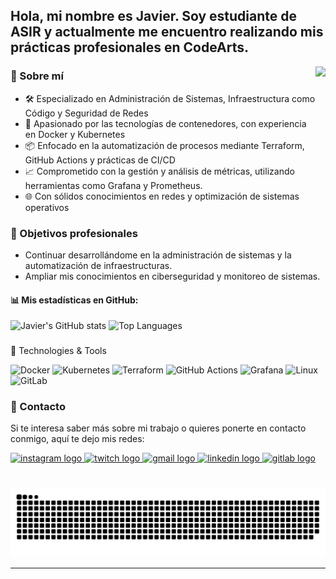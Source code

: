 <h2 align="left">Hola, mi nombre es Javier. 
Soy estudiante de ASIR y actualmente me encuentro realizando mis prácticas profesionales en CodeArts. </h2>

<img align="right" height="150" src="https://i.gifer.com/WiCJ.gif"  />

###  💬 Sobre mí
- 🛠️ Especializado en Administración de Sistemas, Infraestructura como Código y Seguridad de Redes
- 🐳 Apasionado por las tecnologías de contenedores, con experiencia en Docker y Kubernetes
- 📦 Enfocado en la automatización de procesos mediante Terraform, GitHub Actions y prácticas de CI/CD
- 📈 Comprometido con la gestión y análisis de métricas, utilizando herramientas como Grafana y Prometheus.
- 🌐 Con sólidos conocimientos en redes y optimización de sistemas operativos

### 🌱 Objetivos profesionales

- Continuar desarrollándome en la administración de sistemas y la automatización de infraestructuras.
- Ampliar mis conocimientos en ciberseguridad y monitoreo de sistemas.

#### 📊 Mis estadísticas en GitHub:

![Javier's GitHub stats](https://github-readme-stats.vercel.app/api?username=javierromero04&show_icons=true&theme=radical)
![Top Languages](https://github-readme-stats.vercel.app/api/top-langs/?username=javierromero04&layout=compact&theme=radical)

###

🚀 Technologies & Tools
 
 ![Docker](https://img.shields.io/badge/Docker-2496ED?style=flat&logo=docker&logoColor=white)
 ![Kubernetes](https://img.shields.io/badge/Kubernetes-326CE5?style=flat&logo=kubernetes&logoColor=white)
 ![Terraform](https://img.shields.io/badge/Terraform-623CE4?style=flat&logo=terraform&logoColor=white)
 ![GitHub Actions](https://img.shields.io/badge/GitHub%20Actions-2088FF?style=flat&logo=githubactions&logoColor=white)
 ![Grafana](https://img.shields.io/badge/Grafana-F46800?style=flat&logo=grafana&logoColor=white)
 ![Linux](https://img.shields.io/badge/Linux-FCC624?style=flat&logo=linux&logoColor=black)
![GitLab](https://img.shields.io/badge/GitLab-FC6D26?style=flat&logo=gitlab&logoColor=white)

### 📩 Contacto
Si te interesa saber más sobre mi trabajo o quieres ponerte en contacto conmigo, aquí te dejo mis redes:

<div align="left">
  <a href="https://www.instagram.com/javiromero.04/" target="_blank">
    <img src="https://img.shields.io/static/v1?message=Instagram&logo=instagram&label=&color=E4405F&logoColor=white&labelColor=&style=for-the-badge" height="35" alt="instagram logo"  />
  </a>
  <a href="https://www.twitch.tv/jmonkeygg" target="_blank">
    <img src="https://img.shields.io/static/v1?message=Twitch&logo=twitch&label=&color=9146FF&logoColor=white&labelColor=&style=for-the-badge" height="35" alt="twitch logo"  />
  </a>
  <a href="mailto:javiymarina04@gmail.com" target="_blank">
    <img src="https://img.shields.io/static/v1?message=Gmail&logo=gmail&label=&color=D14836&logoColor=white&labelColor=&style=for-the-badge" height="35" alt="gmail logo"  />
  </a>
  <a href="https://www.linkedin.com/in/javier-romero-lancha-352647182/" target="_blank">
    <img src="https://img.shields.io/static/v1?message=LinkedIn&logo=linkedin&label=&color=0077B5&logoColor=white&labelColor=&style=for-the-badge" height="35" alt="linkedin logo"  />
  </a>
   <a href="https://gitlab.com/javierromero04" target="_blank">
    <img src="https://img.shields.io/static/v1?message=GitLab&logo=gitlab&label=&color=FC6D26&logoColor=white&labelColor=&style=for-the-badge" height="35" alt="gitlab logo"  />
  </a>
</div>

###

<br clear="both">

<img src="https://raw.githubusercontent.com/javierromero04/javierromero04/output/snake.svg" alt="Snake animation" />

---

